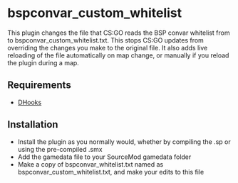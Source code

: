 # bspconvar_custom_whitelist

This plugin changes the file that CS:GO reads the BSP convar whitelist from to bspconvar_custom_whitelist.txt. This stops CS:GO updates from overriding the changes you make to the original file. It also adds live reloading of the file automatically on map change, or manually if you reload the plugin during a map.

## Requirements

- [DHooks](https://forums.alliedmods.net/showpost.php?p=2588686&postcount=589)

## Installation

- Install the plugin as you normally would, whether by compiling the .sp or using the pre-compiled .smx
- Add the gamedata file to your SourceMod gamedata folder
- Make a copy of bspconvar_whitelist.txt named as bspconvar_custom_whitelist.txt, and make your edits to this file